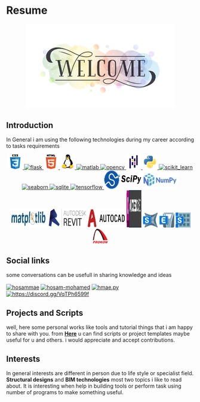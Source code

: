 
<!-- <div align='center'><img src="hello.jpg" width=100></div> -->

# Resume 

<div align='center'>
<img width=400 src="https://github.com/hmae/hmae/raw/master/docs/assets/welcome.jpg" alt='stock.adobe.com  welcome picture'>
</div>

## Introduction

<p>In General i am using the following technologies during my career according to tasks requirements <br>
</p>
<p align="center"> <a href="https://www.w3schools.com/css/" target="_blank" rel="noreferrer"> <img src="https://raw.githubusercontent.com/devicons/devicon/master/icons/css3/css3-original-wordmark.svg" alt="css3" height="40" width="40"/> </a> <a href="https://flask.palletsprojects.com/" target="_blank" rel="noreferrer"> <img src="https://www.vectorlogo.zone/logos/pocoo_flask/pocoo_flask-icon.svg" alt="flask" height="40" width="40"/> </a> <a href="https://www.w3.org/html/" target="_blank" rel="noreferrer"> <img src="https://raw.githubusercontent.com/devicons/devicon/master/icons/html5/html5-original-wordmark.svg" alt="html5" height="40" width="40"/> </a> <a href="https://www.linux.org/" target="_blank" rel="noreferrer"> <img src="https://raw.githubusercontent.com/devicons/devicon/master/icons/linux/linux-original.svg" alt="linux" height="40" width="40"/> </a> <a href="https://www.mathworks.com/" target="_blank" rel="noreferrer"> <img src="https://upload.wikimedia.org/wikipedia/commons/2/21/Matlab_Logo.png" alt="matlab" height="40" width="40"/> </a> <a href="https://opencv.org/" target="_blank" rel="noreferrer"> <img src="https://www.vectorlogo.zone/logos/opencv/opencv-icon.svg" alt="opencv" height="40" width="40"/> </a> <a href="https://pandas.pydata.org/" target="_blank" rel="noreferrer"> <img src="https://raw.githubusercontent.com/devicons/devicon/2ae2a900d2f041da66e950e4d48052658d850630/icons/pandas/pandas-original.svg" alt="pandas" height="40" width="40"/> </a> <a href="https://www.python.org" target="_blank" rel="noreferrer"> <img src="https://raw.githubusercontent.com/devicons/devicon/master/icons/python/python-original.svg" alt="python" height="40" width="40"/> </a> <a href="https://scikit-learn.org/" target="_blank" rel="noreferrer"> <img src="https://upload.wikimedia.org/wikipedia/commons/0/05/Scikit_learn_logo_small.svg" alt="scikit_learn" height="40" width="60"/> </a> <a href="https://seaborn.pydata.org/" target="_blank" rel="noreferrer"> <img src="https://seaborn.pydata.org/_images/logo-mark-lightbg.svg" alt="seaborn" height="40" width="40"/> </a> <a href="https://www.sqlite.org/" target="_blank" rel="noreferrer"> <img src="https://www.vectorlogo.zone/logos/sqlite/sqlite-icon.svg" alt="sqlite" height="40" width="40"/> </a> <a href="https://www.tensorflow.org" target="_blank" rel="noreferrer"> <img src="https://www.vectorlogo.zone/logos/tensorflow/tensorflow-icon.svg" alt="tensorflow" height="40" width="40"/> </a><a href="https://www.scipy.org/" target="_blank"><img src="https://raw.githubusercontent.com/hmae/hmae/master/docs/assets/ico/scipy1.png" alt='scipy' width=100px height=50px/></a><a href="https://numpy.org/" target="_blank"><img src="https://raw.githubusercontent.com/hmae/hmae/master/docs/assets/ico/numpylogo.svg" alt="numpy" width=100px height=50px/></a><a href="https://matplotlib.org/" target="_blank"><img src="https://raw.githubusercontent.com/hmae/hmae/master/docs/assets/ico/matplotlib.svg" alt='matplotlib' width=100px height=50px/></a>
    <a href="https://www.autodesk.com/" target="_blank"><img src="https://raw.githubusercontent.com/hmae/hmae/master/docs/assets/ico/revit.svg" alt='revit' width=100px height=50px/></a>
    <a href="https://www.autodesk.com/" target="_blank"><img src="https://raw.githubusercontent.com/hmae/hmae/master/docs/assets/ico/autocad1.png" alt='autocad' width=100px height=50px/></a>
    <a href="https://www.autodesk.com/" target="_blank"><img src="https://raw.githubusercontent.com/hmae/hmae/master/docs/assets/ico/C3D.png" alt='Civil-3D' height="100" width="40"/></a>
    <a href="https://www.csiamerica.com/" target="_blank"><img src="https://raw.githubusercontent.com/hmae/hmae/master/docs/assets/ico/SAP2000-22.png" alt='SAP' height="40" width="40"/></a>
    <a href="https://www.csiamerica.com/" target="_blank"><img src="https://raw.githubusercontent.com/hmae/hmae/master/docs/assets/ico/ETABS-19.png" alt='ETABS' height="40" width="40"/></a>
    <a href="https://www.csiamerica.com/" target="_blank"><img src="https://raw.githubusercontent.com/hmae/hmae/master/docs/assets/ico/CSI-SAFE-.png" alt='SAFE' height="40" width="40"/></a>
    <a href="https://www.prokon.com/" target="_blank"><img src="https://raw.githubusercontent.com/hmae/hmae/master/docs/assets/ico/PROKON-1.png" alt='PROKON' height="40" width="40"/></a>
</p>

<!-- 
<p> A gentel preview of Certified Courses </p>
<iframe src="https://docs.google.com/viewer?url=https://github.com/hmae/hmae/raw/master/docs/assets/certs.pdf &embedded=true"  width=600 height=400></iframe>
 -->



## Social links
<p> some conversations can be usefull in sharing knowledge and ideas </p>
<p align="left">
<a href="https://twitter.com/hosammae" target="blank"><img align="center" src="https://raw.githubusercontent.com/rahuldkjain/github-profile-readme-generator/master/src/images/icons/Social/twitter.svg" alt="hosammae" width="30" height="30" /></a>
<a href="https://linkedin.com/in/hosam-mohamed" target="blank"><img align="center" src="https://raw.githubusercontent.com/rahuldkjain/github-profile-readme-generator/master/src/images/icons/Social/linked-in-alt.svg" alt="hosam-mohamed" width="30" height="30" /></a>
<a href="https://fb.com/hmae.py" target="blank"><img align="center" src="https://raw.githubusercontent.com/rahuldkjain/github-profile-readme-generator/master/src/images/icons/Social/facebook.svg" alt="hmae.py" width="30" height="30" /></a>
<!-- <a href="https://instagram.com/hosam_mae" target="blank"><img align="center" src="https://raw.githubusercontent.com/rahuldkjain/github-profile-readme-generator/master/src/images/icons/Social/instagram.svg" alt="hosam_mae" width="30" height="30" /></a> -->
<a href="https://discord.gg/https://discord.gg/VqTPh6599f" target="blank"><img align="center" src="https://raw.githubusercontent.com/rahuldkjain/github-profile-readme-generator/master/src/images/icons/Social/discord.svg" alt="https://discord.gg/VqTPh6599f" width="30" height="30" /></a>
</p>


## Projects and Scripts
well, here some personal works like tools and tutorial things
that i am happy to share with you.
from **<a href="https://github.com/hmae/Samples" target="_blank" rel="noreferrer">Here</a>** u can find scripts or project templates maybe useful for u and others.
i would appreciate and accept contributions.

## Interests
In general interests are different in person due to life style or specialist field.
**Structural designs** and **BIM technologies** most two topics i like to read about.
It is interesting when help in building tools or perform task using number of programs to make something useful.
